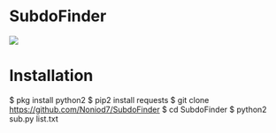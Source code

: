 # SubdoFinder

<img src="https://i.ibb.co/BTPbvGf/Screenshot-from-2020-08-27-17-27-14.png">

# Installation

$ pkg install python2
$ pip2 install requests
$ git clone https://github.com/Noniod7/SubdoFinder
$ cd SubdoFinder
$ python2 sub.py list.txt
